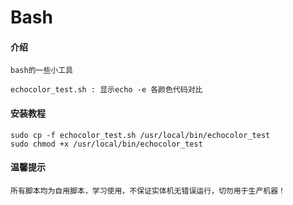 # Bash

#### 介绍
    bash的一些小工具

    echocolor_test.sh : 显示echo -e 各颜色代码对比

#### 安装教程
    sudo cp -f echocolor_test.sh /usr/local/bin/echocolor_test
    sudo chmod +x /usr/local/bin/echocolor_test


#### 温馨提示
    所有脚本均为自用脚本，学习使用，不保证实体机无错误运行，切勿用于生产机器！



